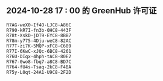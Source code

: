 ## 2024-10-28 17 : 00 的 GreenHub 许可证
```
R7AG-weX0-If4O-LJC8-A86C
R790-kR7I-fn3b-0HC8-443F
R78t-XskD-jDT9-EYC8-8BB7
R78m-y775-4Dju-weC8-82AC
R77T-zi7K-5MQP-xFC8-C689
R77I-6KwC-xJQc-6BC8-4261
R76U-DIqx-4hph-tAC8-80E2
R767-0wo8-fbq7-a8C8-BD7C
R764-fU4s-Tsaq-2kC8-F4BA
R75y-L0qt-24A1-U9C8-2F2D
```
